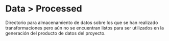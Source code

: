# Data > Processed

Directorio para almacenamiento de datos sobre los que se han realizado transformaciones pero aún no se encuentran listos para ser utilizados en la generación del producto de datos del proyecto.
